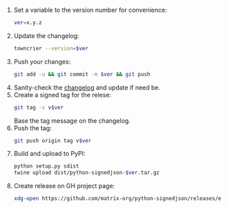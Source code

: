 1. Set a variable to the version number for convenience:
   ```sh
   ver=x.y.z
   ```
1. Update the changelog:
   ```sh
   towncrier --version=$ver
   ```
1. Push your changes:
   ```sh
   git add -u && git commit -m $ver && git push
   ```
1. Sanity-check the
   [changelog](https://github.com/matrix-org/python-signedjson/blob/master/CHANGELOG.md)
   and update if need be.
1. Create a signed tag for the relese:
   ```sh
   git tag -s v$ver
   ```
   Base the tag message on the changelog.
1. Push the tag:
   ```sh
   git push origin tag v$ver
   ```
1. Build and upload to PyPI:
   ```sh
   python setup.py sdist
   twine upload dist/python-signedjson-$ver.tar.gz
   ```
1. Create release on GH project page:
   ```sh
   xdg-open https://github.com/matrix-org/python-signedjson/releases/edit/v$ver
   ```
